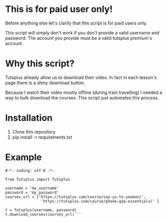 This is for paid user only!
===========================

Before anything else let's clarify that this script is  for paid users only.

This script will simply don't work if you don't provide a valid username and password. The account you provide must be a valid tutsplus premium's account.

Why this script?
================

Tutsplus already allow us to download their video. In fact in each lesson's page there is a shiny download button.

Because I watch their video mostly offline (during train travelling) I needed a way to bulk download the courses. This script just automates this process.

Installation
=============

1. Clone this repository
2. pip install -r requirements.txt


Example
========

```#! /usr/bin/env python
#-*- coding: utf-8 -*-

from Tutsplus import Tutsplus

username = 'my_username'
password = 'my_password'
courses_url = ['https://tutsplus.com/course/say-yo-to-yeoman/',
                'https://tutsplus.com/course/phone-gap-essentials/' ]

t = Tutsplus(username, password)
t.download_courses(courses_url)```
